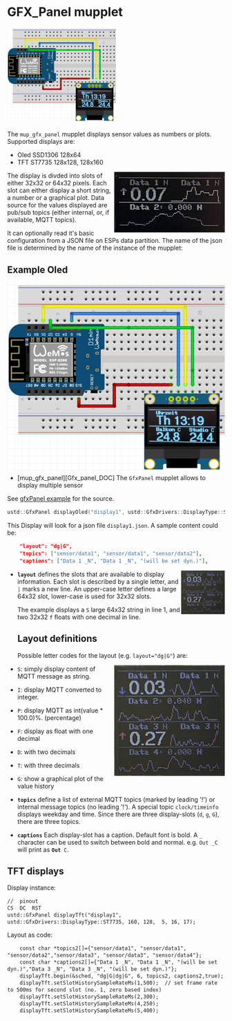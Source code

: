 GFX_Panel mupplet
======================

<img src="oled.png" width="50%" height="50%">

The `mup_gfx_panel` mupplet displays sensor values as numbers or plots. Supported displays are:
* Oled SSD1306 128x64
* TFT ST7735 128x128, 128x160

<img src="https://github.com/muwerk/mupplet-sensor/blob/master/extras/oled.gif" align="right">

The display is divded into slots of either 32x32 or 64x32 pixels. Each slot can either display
a short string, a number or a graphical plot. Data source for the values displayed are pub/sub
topics (either internal, or, if available, MQTT topics).

It can optionally read it's basic configuration from a JSON file on ESPs data partition.
The name of the json file is determined by the name of the instance of the mupplet:

## Example Oled

<img src="https://github.com/muwerk/mupplet-display/blob/master/extras/oled.png" align="right">

* [mup_gfx_panel][Gfx_panel_DOC] The `GfxPanel` mupplet allows to display multiple sensor

See [gfxPanel example](https://github.com/muwerk/mupplet-sensor/blob/master/examples/platformio_gfx_panel/src/gfxPanel.cpp) for the source.

```cpp
ustd::GfxPanel displayOled("display1", ustd::GfxDrivers::DisplayType::SSD1306, 128,64, 0x3c, &Wire);
```

This Display will look for a json file `display1.json`. A sample content could be:

```json
    "layout": "dg|G",
    "topics": ["sensor/data1", "sensor/data1", "sensor/data2"],
    "captions": ["Data 1 _N", "Data 1 _N", "(will be set dyn.)"],
```

<img src="https://github.com/muwerk/mupplet-display/blob/master/extras/tft.gif" align="right" width="20%" height="20%">

- **`layout`** defines the slots that are available to display information. Each slot is described by a single letter, and `|` marks
  a new line. An upper-case letter defines a large 64x32 slot, lower-case is used for 32x32 slots.
  
  The example displays a `S` large 64x32 string in line 1, and two 32x32 `f` floats with one decimal in line. 
  
  ## Layout definitions
  
  Possible letter codes for the layout (e.g. `layout="dg|G"`) are:
  
<img src="https://github.com/muwerk/mupplet-sensor/blob/master/extras/tft.gif" align="right">

  - `S`: simply display content of MQTT message as string.
  - `I`: display MQTT converted to integer.
  - `P`: display MQTT as int(value * 100.0)%. (percentage)
  - `F`: display as float with one decimal
  - `D`: with two decimals
  - `T`: with three decimals
  - `G`: show a graphical plot of the value history
   
- **`topics`** define a list of external MQTT topics (marked by leading '!') or internal message topics (no leading '!'). A special
  topic `clock/timeinfo` displays weekday and time. Since there are three display-slots (`d`, `g`, `G`), there are three topics.
- **`captions`** Each display-slot has a caption. Default font is bold. A `_` character can be used to switch between bold and normal.
  e.g. `Out _C` will print as **`Out`**` C`.
  
## TFT displays

Display instance:

```
//  pinout                                                                             CS  DC  RST
ustd::GfxPanel displayTft("display1", ustd::GfxDrivers::DisplayType::ST7735, 160, 128,  5, 16, 17);
```

Layout as code:
```
    const char *topics2[]={"sensor/data1", "sensor/data1", "sensor/data2","sensor/data3", "sensor/data3", "sensor/data4"};
    const char *captions2[]={"Data 1 _N", "Data 1 _N", "(will be set dyn.)","Data 3 _N", "Data 3 _N", "(will be set dyn.)"};
    displayTft.begin(&sched, "dg|G|dg|G", 6, topics2, captions2,true);
    displayTft.setSlotHistorySampleRateMs(1,500);  // set frame rate to 500ms for second slot (no. 1, zero based index)
    displayTft.setSlotHistorySampleRateMs(2,300);
    displayTft.setSlotHistorySampleRateMs(4,250);
    displayTft.setSlotHistorySampleRateMs(5,400);
```


